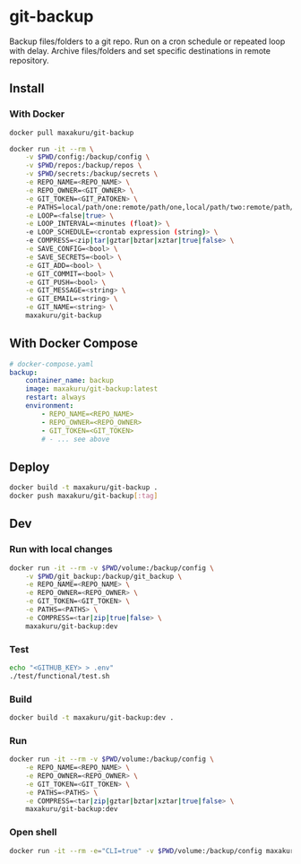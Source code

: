 # git-backup

Backup files/folders to a git repo. Run on a cron schedule or repeated loop with delay. Archive files/folders and set specific destinations in remote repository.

## Install

### With Docker
```sh
docker pull maxakuru/git-backup

docker run -it --rm \
    -v $PWD/config:/backup/config \
    -v $PWD/repos:/backup/repos \
    -v $PWD/secrets:/backup/secrets \
    -e REPO_NAME=<REPO_NAME> \
    -e REPO_OWNER=<GIT_OWNER> \
    -e GIT_TOKEN=<GIT_PATOKEN> \
    -e PATHS=local/path/one:remote/path/one,local/path/two:remote/path/two \
    -e LOOP=<false|true> \
    -e LOOP_INTERVAL=<minutes (float)> \
    -e LOOP_SCHEDULE=<crontab expression (string)> \
    -e COMPRESS=<zip|tar|gztar|bztar|xztar|true|false> \
    -e SAVE_CONFIG=<bool> \
    -e SAVE_SECRETS=<bool> \
    -e GIT_ADD=<bool> \
    -e GIT_COMMIT=<bool> \
    -e GIT_PUSH=<bool> \
    -e GIT_MESSAGE=<string> \
    -e GIT_EMAIL=<string> \
    -e GIT_NAME=<string> \
    maxakuru/git-backup
```

## With Docker Compose
```yaml
# docker-compose.yaml
backup:
    container_name: backup
    image: maxakuru/git-backup:latest
    restart: always
    environment:
        - REPO_NAME=<REPO_NAME>
        - REPO_OWNER=<REPO_OWNER>
        - GIT_TOKEN=<GIT_TOKEN>
        # - ... see above
```

## Deploy
```sh
docker build -t maxakuru/git-backup .
docker push maxakuru/git-backup[:tag]
```


## Dev

### Run with local changes
```sh
docker run -it --rm -v $PWD/volume:/backup/config \
    -v $PWD/git_backup:/backup/git_backup \
    -e REPO_NAME=<REPO_NAME> \
    -e REPO_OWNER=<REPO_OWNER> \
    -e GIT_TOKEN=<GIT_TOKEN> \
    -e PATHS=<PATHS> \
    -e COMPRESS=<tar|zip|true|false> \
    maxakuru/git-backup:dev
```

### Test
```sh
echo "<GITHUB_KEY> > .env"
./test/functional/test.sh
```

### Build
```sh
docker build -t maxakuru/git-backup:dev .
```

### Run
```sh
docker run -it --rm -v $PWD/volume:/backup/config \
    -e REPO_NAME=<REPO_NAME> \
    -e REPO_OWNER=<REPO_OWNER> \
    -e GIT_TOKEN=<GIT_TOKEN> \
    -e PATHS=<PATHS> \
    -e COMPRESS=<tar|zip|gztar|bztar|xztar|true|false> \
    maxakuru/git-backup:dev
```

### Open shell
```sh
docker run -it --rm -e="CLI=true" -v $PWD/volume:/backup/config maxakuru/git-backup:dev /bin/bash
```